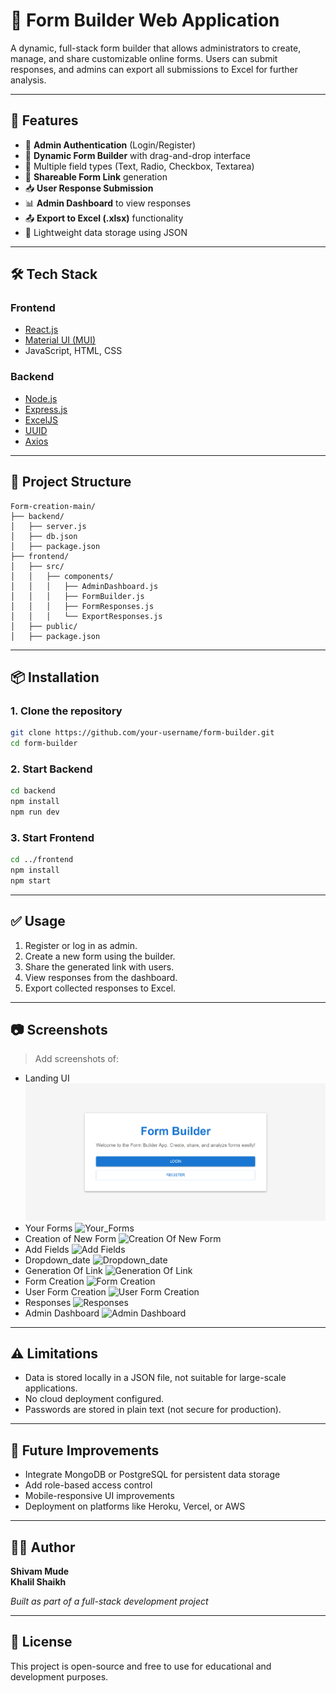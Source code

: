 # 📝 Form Builder Web Application

A dynamic, full-stack form builder that allows administrators to create, manage, and share customizable online forms. Users can submit responses, and admins can export all submissions to Excel for further analysis.

---

## 🚀 Features

- 🔐 **Admin Authentication** (Login/Register)
- 🧩 **Dynamic Form Builder** with drag-and-drop interface
- 📄 Multiple field types (Text, Radio, Checkbox, Textarea)
- 🔗 **Shareable Form Link** generation
- 📥 **User Response Submission**
- 📊 **Admin Dashboard** to view responses
- 📤 **Export to Excel (.xlsx)** functionality
- 📁 Lightweight data storage using JSON

---

## 🛠️ Tech Stack

### Frontend
- [React.js](https://reactjs.org)
- [Material UI (MUI)](https://mui.com)
- JavaScript, HTML, CSS

### Backend
- [Node.js](https://nodejs.org)
- [Express.js](https://expressjs.com)
- [ExcelJS](https://www.npmjs.com/package/exceljs)
- [UUID](https://www.npmjs.com/package/uuid)
- [Axios](https://axios-http.com)

---

## 📂 Project Structure

```
Form-creation-main/
├── backend/
│   ├── server.js
│   ├── db.json
│   ├── package.json
├── frontend/
│   ├── src/
│   │   ├── components/
│   │   │   ├── AdminDashboard.js
│   │   │   ├── FormBuilder.js
│   │   │   ├── FormResponses.js
│   │   │   └── ExportResponses.js
│   ├── public/
│   ├── package.json
```

---

## 📦 Installation

### 1. Clone the repository
```bash
git clone https://github.com/your-username/form-builder.git
cd form-builder
```

### 2. Start Backend
```bash
cd backend
npm install
npm run dev
```

### 3. Start Frontend
```bash
cd ../frontend
npm install
npm start
```

---

## ✅ Usage

1. Register or log in as admin.
2. Create a new form using the builder.
3. Share the generated link with users.
4. View responses from the dashboard.
5. Export collected responses to Excel.

---

## 📷 Screenshots

> Add screenshots of:
- Landing UI
  ![Landing UI](https://github.com/shivammude/Form-Builder/blob/master/Landing%20UI.png)
- Your Forms
  ![Your_Forms]("https://github.com/shivammude/Form-Builder/blob/master/Your%20Forms.png")
- Creation of New Form
  ![Creation Of New Form]("https://github.com/shivammude/Form-Builder/blob/master/Creation%20Of%20New%20Form.png")
- Add Fields
  ![Add Fields]("https://github.com/shivammude/Form-Builder/blob/master/Add%20Fields.png") 
- Dropdown_date
  ![Dropdown_date]("https://github.com/shivammude/Form-Builder/blob/master/Dropdown_date.png")
- Generation Of Link
  ![Generation Of Link]("https://github.com/shivammude/Form-Builder/blob/master/Generation%20Of%20Link.png")
- Form Creation
  ![Form Creation]("https://github.com/shivammude/Form-Builder/blob/master/Form%20creation.png")
- User Form Creation
  ![User Form Creation]("https://github.com/shivammude/Form-Builder/blob/master/UserFormCreation.png")
- Responses
  ![Responses]("https://github.com/shivammude/Form-Builder/blob/master/Responses.png")
- Admin Dashboard
  ![Admin Dashboard]("https://github.com/shivammude/Form-Builder/blob/master/AdminDashboard.png")
---

## ⚠️ Limitations

- Data is stored locally in a JSON file, not suitable for large-scale applications.
- No cloud deployment configured.
- Passwords are stored in plain text (not secure for production).

---

## 📌 Future Improvements

- Integrate MongoDB or PostgreSQL for persistent data storage
- Add role-based access control
- Mobile-responsive UI improvements
- Deployment on platforms like Heroku, Vercel, or AWS

---

## 🧑‍💻 Author

**Shivam Mude**  
**Khalil Shaikh**

*Built as part of a full-stack development project*

---

## 📃 License

This project is open-source and free to use for educational and development purposes.

